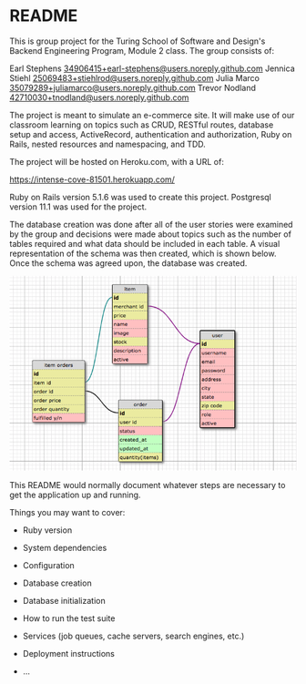 # README

This is group project for the Turing School of Software and Design's Backend
Engineering Program, Module 2 class.  The group consists of:

Earl Stephens 34906415+earl-stephens@users.noreply.github.com
Jennica Stiehl <25069483+stiehlrod@users.noreply.github.com>
Julia Marco <35079289+juliamarco@users.noreply.github.com>
Trevor Nodland <42710030+tnodland@users.noreply.github.com>

The project is meant to simulate an e-commerce site.  It will make use of our
classroom learning on topics such as CRUD, RESTful routes, database setup and access,
ActiveRecord, authentication and authorization, Ruby on Rails, nested resources
and namespacing, and TDD.  

The project will be hosted on Heroku.com, with a URL of:

https://intense-cove-81501.herokuapp.com/

Ruby on Rails version 5.1.6 was used to create this project.  Postgresql version
11.1 was used for the project.

The database creation was done after all of the user stories were examined by
the group and decisions were made about topics such as the number of tables
required and what data should be included in each table.  A visual representation
of the schema was then created, which is shown below.  Once the schema was agreed
upon, the database was created.  

![Schema](/readme_images/schema.png)

This README would normally document whatever steps are necessary to get the
application up and running.

Things you may want to cover:

* Ruby version

* System dependencies

* Configuration

* Database creation

* Database initialization

* How to run the test suite

* Services (job queues, cache servers, search engines, etc.)

* Deployment instructions

* ...
